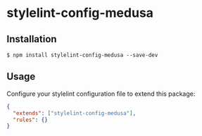 # stylelint-config-medusa

## Installation

```shell
$ npm install stylelint-config-medusa --save-dev
```

## Usage

Configure your stylelint configuration file to extend this package:

```json
{
  "extends": ["stylelint-config-medusa"],
  "rules": {}
}
```
